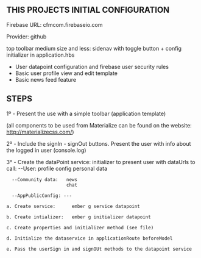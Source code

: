 THIS PROJECTS INITIAL CONFIGURATION
-----------------------------------

Firebase URL: cfmcom.firebaseio.com

Provider:     github

top toolbar
  medium size and less: sidenav with toggle button + config initializer in application.hbs

* User datapoint configuration and firebase user security rules
* Basic user profile view and edit template
* Basic news feed feature




STEPS
-----


1º - Present the use with a simple toolbar (application template)

(all components to be used from Materialize can be found on the website: http://materializecss.com/)

2º - Include the signIn - signOut buttons. Present the user with info about the logged in user (console.log)

3º - Create the dataPoint service: initializer to present user with dataUrls to call:
      --User: profile
              config
              personal data

      --Community data:   news
                          chat

      --AppPublicConfig: ---

    a. Create service:      ember g service datapoint

    b. Create intializer:   ember g initializer datapoint

    c. Create properties and initializer method (see file)

    d. Initialize the dataservice in applicationRoute beforeModel

    e. Pass the userSign in and signOUt methods to the datapoint service
